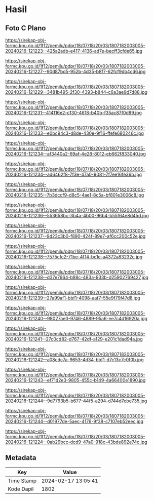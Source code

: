 # Hasil

## Foto C Plano

https://sirekap-obj-formc.kpu.go.id/1f12/pemilu/pdpr/18/07/18/20/03/1807182003005-20240216-121223--425a2adb-e417-4136-ad7e-becff3cfde65.jpg

https://sirekap-obj-formc.kpu.go.id/1f12/pemilu/pdpr/18/07/18/20/03/1807182003005-20240216-121227--90d87bd5-952b-4d35-b8f7-62fcf9db4cd6.jpg

https://sirekap-obj-formc.kpu.go.id/1f12/pemilu/pdpr/18/07/18/20/03/1807182003005-20240216-121229--3481b495-2f30-4393-b844-c6a3ae9d7d88.jpg

https://sirekap-obj-formc.kpu.go.id/1f12/pemilu/pdpr/18/07/18/20/03/1807182003005-20240216-121231--414116e2-c130-4618-b40b-f35ac87f0d89.jpg

https://sirekap-obj-formc.kpu.go.id/1f12/pemilu/pdpr/18/07/18/20/03/1807182003005-20240216-121233--e0bc94c3-d8de-430e-9f16-ffefe680246c.jpg

https://sirekap-obj-formc.kpu.go.id/1f12/pemilu/pdpr/18/07/18/20/03/1807182003005-20240216-121234--af3440a2-69af-4e28-8012-eb662f833040.jpg

https://sirekap-obj-formc.kpu.go.id/1f12/pemilu/pdpr/18/07/18/20/03/1807182003005-20240216-121234--ad6462f8-7f3e-47a0-9081-7f7ee16fe36b.jpg

https://sirekap-obj-formc.kpu.go.id/1f12/pemilu/pdpr/18/07/18/20/03/1807182003005-20240216-121235--7b3dccf9-d8c5-4ae1-8c5a-bf801e3006c8.jpg

https://sirekap-obj-formc.kpu.go.id/1f12/pemilu/pdpr/18/07/18/20/03/1807182003005-20240216-121236--553658bc-3b4a-4b00-96b4-b55f64e8d45d.jpg

https://sirekap-obj-formc.kpu.go.id/1f12/pemilu/pdpr/18/07/18/20/03/1807182003005-20240216-121237--9d23c3b0-f890-424f-89e7-af6cc200c52e.jpg

https://sirekap-obj-formc.kpu.go.id/1f12/pemilu/pdpr/18/07/18/20/03/1807182003005-20240216-121238--7575cfc2-71be-4f14-bc1e-a4372a83232c.jpg

https://sirekap-obj-formc.kpu.go.id/1f12/pemilu/pdpr/18/07/18/20/03/1807182003005-20240216-121238--d37e7664-b88c-483a-933b-d25902769427.jpg

https://sirekap-obj-formc.kpu.go.id/1f12/pemilu/pdpr/18/07/18/20/03/1807182003005-20240216-121239--27a99af1-bbf1-4098-aaf7-55e9f79f47d8.jpg

https://sirekap-obj-formc.kpu.go.id/1f12/pemilu/pdpr/18/07/18/20/03/1807182003005-20240216-121240--98027ae0-9746-4889-95a6-ee7c4d16920a.jpg

https://sirekap-obj-formc.kpu.go.id/1f12/pemilu/pdpr/18/07/18/20/03/1807182003005-20240216-121241--27c0cd82-d767-42df-a129-e201c1dad94a.jpg

https://sirekap-obj-formc.kpu.go.id/1f12/pemilu/pdpr/18/07/18/20/03/1807182003005-20240216-121242--a08cdc7a-9653-4d34-bbf1-d7c13c7c0f0b.jpg

https://sirekap-obj-formc.kpu.go.id/1f12/pemilu/pdpr/18/07/18/20/03/1807182003005-20240216-121243--ef71d2e3-9805-455c-b149-4a66400e1890.jpg

https://sirekap-obj-formc.kpu.go.id/1f12/pemilu/pdpr/18/07/18/20/03/1807182003005-20240216-121244--9d7793b5-b677-44f5-a294-d744d7ebe735.jpg

https://sirekap-obj-formc.kpu.go.id/1f12/pemilu/pdpr/18/07/18/20/03/1807182003005-20240216-121244--d01977de-5aec-4176-9f38-c7107eb52eec.jpg

https://sirekap-obj-formc.kpu.go.id/1f12/pemilu/pdpr/18/07/18/20/03/1807182003005-20240216-121224--0ab29bcc-dcd9-47a0-918c-43bde892e74c.jpg


## Metadata

| Key        | Value               |
| ---------- | ------------------- |
| Time Stamp | 2024-02-17 13:05:41 |
| Kode Dapil | 1802                |



